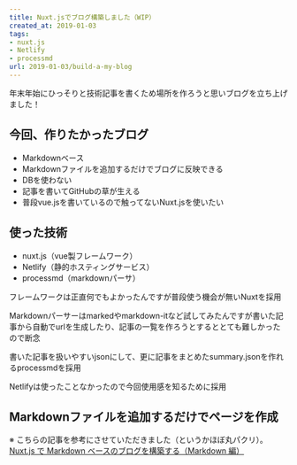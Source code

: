 ```yaml
---
title: Nuxt.jsでブログ構築しました（WIP）
created_at: 2019-01-03
tags:
- nuxt.js
- Netlify
- processmd
url: 2019-01-03/build-a-my-blog
---
```


年末年始にひっそりと技術記事を書くため場所を作ろうと思いブログを立ち上げました！

## 今回、作りたかったブログ

- Markdownベース
- Markdownファイルを追加するだけでブログに反映できる
- DBを使わない
- 記事を書いてGitHubの草が生える
- 普段vue.jsを書いているので触ってないNuxt.jsを使いたい

## 使った技術

- nuxt.js（vue製フレームワーク）
- Netlify（静的ホスティングサービス）
- processmd（markdownパーサ）

フレームワークは正直何でもよかったんですが普段使う機会が無いNuxtを採用

Markdownパーサーはmarkedやmarkdown-itなど試してみたんですが書いた記事から自動でurlを生成したり、記事の一覧を作ろうとするととても難しかったので断念

書いた記事を扱いやすいjsonにして、更に記事をまとめたsummary.jsonを作れるprocessmdを採用

Netlifyは使ったことなかったので今回使用感を知るために採用

## Markdownファイルを追加するだけでページを作成

※ こちらの記事を参考にさせていただきました（というかほぼ丸パクリ）。
[Nuxt.js で Markdown ベースのブログを構築する（Markdown 編）](https://jmblog.jp/posts/2018-01-17/build-a-blog-with-nuxtjs-and-markdown-1/)


